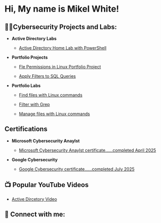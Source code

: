 <h1>Hi, My name is Mikel White!

<h2>👨‍💻Cybersecurity Projects and Labs:</h2>

- <b>Active Directory Labs</b>
  - [Active Directory Home Lab with PowerShell](https://github.com/dotheprojectlater)


- <b>Portfolio Projects</b>
  - [Fle Permissions in Linux Portfolio Project](https://mzworldtech.wixsite.com/mikel-white-cybersec/portfolio-collections/my-portfolio/file-permissions-in-linux-portfolio-project)

  - [Apply Filters to SQL Queries](https://mzworldtech.wixsite.com/mikel-white-cybersec/portfolio-collections/my-portfolio/apply-filters-to-sql-queries)


- <b>Portfolio Labs</b>
  - [Find files with Linux commands](https://mzworldtech.wixsite.com/mikel-white-cybersec/portfolio-collections/my-portfolio/project-title-6)

  - [Filter with Grep](https://mzworldtech.wixsite.com/mikel-white-cybersec/portfolio-collections/my-portfolio/filter-with-grep)

  - [Manage files with Linux commands](https://mzworldtech.wixsite.com/mikel-white-cybersec/portfolio-collections/my-portfolio/manage-files-with-linux-commands)

<h2>Certifications</h2>

- <b>Microsoft Cybersecurity Anaylst</b>
  - [Microsoft Cybersecurity Anaylst certificate......completed April 2025](https://mzworldtech.wixsite.com/mikel-white-cybersec)

- <b>Google Cybersecurity</b>
  - [Google Cybersecurity certificate......completed July 2025](https://mzworldtech.wixsite.com/mikel-white-cybersec/portfolio-collections/my-portfolio/project-title-6)


<h2>📺 Popular YouTube Videos</h2>

- [Active Dircetory Video](https://www.youtube.com/dothisatalaterdate)


<h2> 🤳 Connect with me:</h2>


[linkedin]: https://www.linkedin.com/in/mikel-white-658290293?utm_source=share&utm_campaign=share_via&utm_content=profile&utm_medium=ios_app


<!--
**MikelWhite** is a ✨ _special_ ✨ repository because its `README.md` (this file) appears on your GitHub profile.

Here are some ideas to get you started:

- 🔭 I’m currently working on ...
- 🌱 I’m currently learning ...
- 👯 I’m looking to collaborate on ...
- 🤔 I’m looking for help with ...
- 💬 Ask me about ...
- 📫 How to reach me: ...
- 😄 Pronouns: ...
- ⚡ Fun fact: ...
-->
